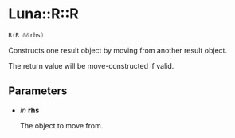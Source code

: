 # Luna::R::R

```c++
R(R &&rhs)
```

Constructs one result object by moving from another result object. 

The return value will be move-constructed if valid. 

## Parameters
* *in* **rhs**

    The object to move from. 


